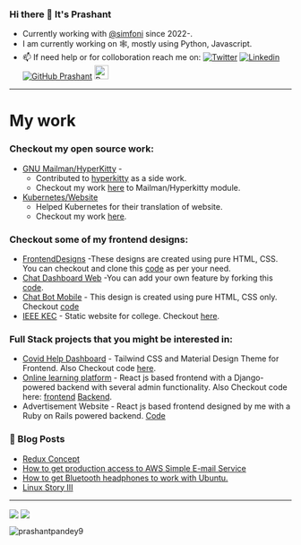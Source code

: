 ### Hi there 👋 It's Prashant 
- Currently working with [@simfoni](http://simfoni.com/) since 2022-.
- I am currently working on 🕸️, mostly using Python, Javascript.
- 📫 If need help or for colloboration reach me on:
  [![Twitter](https://img.shields.io/twitter/follow/ppprashant9?style=social)](https://twitter.com/ppprashant9)  [![Linkedin](https://img.shields.io/badge/-LinkedIn-0073b1?style=social&logo=Linkedin&link=https://www.linkedin.com/in/prashantpandey9/)](https://www.linkedin.com/in/prashantpandey9/) [![GitHub Prashant](https://img.shields.io/github/followers/prashantpandey9?label=follow&style=social)](https://github.com/prashantpandey9)  <a href="https://dev.to/prashantpandey9">
  <img src="https://d2fltix0v2e0sb.cloudfront.net/dev-badge.svg" alt="Prashant Pandey's DEV Profile" height="25" width="25">
</a>

_________________________________________________________________
# My work
### Checkout my open source work:
- [GNU Mailman/HyperKitty](https://list.org/) -
   - Contributed to [hyperkitty](https://docs.mailman3.org/projects/hyperkitty/en/latest/) as a side work.
   - Checkout my work [here](https://gitlab.com/mailman/hyperkitty/-/merge_requests?scope=all&state=all&author_username=prashantpandey9) to Mailman/Hyperkitty module.
- [Kubernetes/Website](https://kubernetes.io/)
  - Helped Kubernetes for their translation of website.
  - Checkout my work [here](https://github.com/kubernetes/website/pulls?q=is%3apr+author%3aprashantpandey9).

### Checkout some of my frontend designs:
- [FrontendDesigns](https://prashantpandey9.in/FrontendDesigns/) -These designs are created using pure HTML, CSS. You can checkout and clone this [code](https://github.com/prashantpandey9/FrontendDesigns) as per your need.
- [Chat Dashboard Web](https://chatapp.prashantpandey9.in/) -You can add your own feature by forking this [code](https://github.com/prashantpandey9/Bot).
- [Chat Bot Mobile](https://prashantpandey9.in/chat-bot-ui/) - This design is created using pure HTML, CSS only. Checkout [code](https://github.com/prashantpandey9/chat-bot-ui)
- [IEEE KEC](https://ieeebtkit.github.io/) - Static website for college. Checkout [here](https://github.com/prashantpandey9/ieeebtkit.github.io).

### Full Stack projects that you might be interested in:
- [Covid Help Dashboard](http://ukcovid.prashantpandey9.in/) - Tailwind CSS and Material Design Theme for Frontend. Also Checkout code [here](https://github.com/kecians).
- [Online learning platform](https://recreatly.prashantpandey9.in/) - React js based frontend with a Django-powered backend with several admin functionality. Also Checkout code here: [frontend](https://github.com/prashantpandey9/yoga) [Backend](https://github.com/prashantpandey9/recreate).
- Advertisement Website - React js based frontend designed by me with a Ruby on Rails powered backend. [Code](https://github.com/prashantpandey9/advertisement)

### :newspaper: Blog Posts
- [Redux Concept](https://blog.prashantpandey9.in/blog/Redux/redux-concept/)
- [How to get production access to AWS Simple E-mail Service
](https://blog.prashantpandey9.in/blog/AWS-SES/How%20to%20get%20production%20access%20to%20AWS%20Simple%20E-mail%20Service/)
- [How to get Bluetooth headphones to work with Ubuntu.](https://blog.prashantpandey9.in/blog/blueman/blueman/)
- [Linux Story III](https://blog.prashantpandey9.in/blog/dualBoot/dualBoot/)

<hr/>

<img align="center" src="https://github-readme-stats.vercel.app/api?username=prashantpandey9&show_icons=true&include_all_commits=true&count_private=true&line_height=24" /> <img align="center" src="https://github-readme-stats.vercel.app/api/top-langs/?username=prashantpandey9&show_icons=true&include_all_commits=true&line_height=50&count_private=true&layout=compact" />

<img src="https://komarev.com/ghpvc/?username=prashantpandey9" alt="prashantpandey9" />
